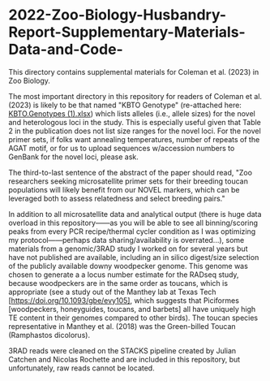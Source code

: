 # 2022-Zoo-Biology-Husbandry-Report-Supplementary-Materials-Data-and-Code-
This directory contains supplemental materials for Coleman et al. (2023) in Zoo Biology.  

The most important directory in this repository for readers of Coleman et al. (2023) is likely to be that named "KBTO Genotype" (re-attached here: [KBTO.Genotypes (1).xlsx](https://github.com/JeffreyColeman/2022-Zoo-Biology-Husbandry-Report-Supplementary-Materials-Data-and-Code-/files/11861106/KBTO.Genotypes.1.xlsx)) which lists  alleles (i.e., allele sizes) for the novel and heterologous loci in the study. This is especially useful given that Table 2 in the publication does not list size ranges for the novel loci. For the novel primer sets, if folks want annealing temperatures, number of repeats of the AGAT motif, or for us to upload sequences w/accession numbers to GenBank for the novel loci, please ask.  

The third-to-last sentence of the abstract of the paper should read, "Zoo researchers seeking microsatellite primer sets for their breeding toucan populations will likely benefit from our NOVEL markers, which can be leveraged both to assess relatedness and select breeding pairs."
 

In addition to all microsatellite data and analytical output (there is huge data overload in this repository——as you will be able to see all binning/scoring peaks from every PCR recipe/thermal cycler condition as I was optimizing my protocol——perhaps data sharing/availability is overrated...), some materials from a genomic/3RAD study I worked on for several years but have not published are available, including an in silico digest/size selection of the publicly available downy woodpecker genome. This genome was chosen to generate a a locus number estimate for the RADseq study, because woodpeckers are in the same order as toucans, which is appropriate (see a study out of the Manthey lab at Texas Tech [https://doi.org/10.1093/gbe/evy105], which suggests that Piciformes [woodpeckers, honeyguides, toucans, and barbets] all have uniquely high TE content in their genomes compared to other birds). The toucan species representative in Manthey et al. (2018) was the Green-billed Toucan (Ramphastos dicolorus). 

3RAD reads were cleaned on the STACKS pipeline created by Julian Catchen and Nicolas Rochette and are included in this repository, but unfortunately, raw reads cannot be located. 
